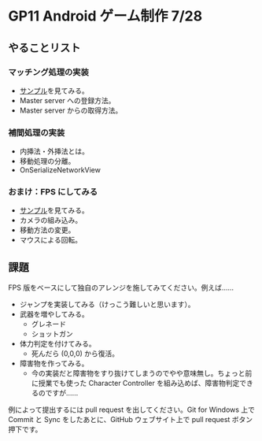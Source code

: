 # GP11 Android ゲーム制作 7/28

## やることリスト

### マッチング処理の実装
  - [サンプル](http://vga-unity.github.com/gp11-android-0728/demo.html)を見てみる。
  - Master server への登録方法。
  - Master server からの取得方法。

### 補間処理の実装
  - 内挿法・外挿法とは。
  - 移動処理の分離。
  - OnSerializeNetworkView

### おまけ：FPS にしてみる
  - [サンプル](http://vga-unity.github.com/gp11-android-0728/demo-fps.html)を見てみる。
  - カメラの組み込み。
  - 移動方法の変更。
  - マウスによる回転。

## 課題
FPS 版をベースにして独自のアレンジを施してみてください。例えば……

  - ジャンプを実装してみる（けっこう難しいと思います）。
  - 武器を増やしてみる。
    - グレネード
    - ショットガン
  - 体力判定を付けてみる。
    - 死んだら (0,0,0) から復活。
  - 障害物を作ってみる。
    - 今の実装だと障害物をすり抜けてしまうのでやや意味無し。ちょっと前に授業でも使った Character Controller を組み込めば、障害物判定できるのですが……

例によって提出するには pull request を出してください。Git for Windows 上で Commit と Sync をしたあとに、GitHub ウェブサイト上で pull request ボタン押下です。